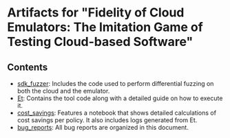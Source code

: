 # Artifacts for "Fidelity of Cloud Emulators: The Imitation Game of Testing Cloud-based Software"

## Contents

- [sdk_fuzzer](sdk_fuzzer/): Includes the code used to perform differential fuzzing on both the cloud and the emulator.
- [Et](Et/): Contains the tool code along with a detailed guide on how to execute it.
- [cost_savings](cost_savings/): Features a notebook that shows detailed calculations of cost savings per policy. It also includes logs generated from Et.
- [bug_reports](bug_reports.md): All bug reports are organized in this document.
